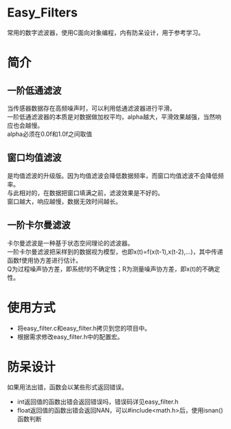 # Easy_Filters
常用的数字滤波器，使用C面向对象编程，内有防呆设计，用于参考学习。

# 简介

## 一阶低通滤波
当传感器数据存在高频噪声时，可以利用低通滤波器进行平滑。<br>
一阶低通滤波器的本质是对数据做加权平均，alpha越大，平滑效果越强，当然响应也会越慢。<br>
alpha必须在0.0f和1.0f之间取值<br>

## 窗口均值滤波
是均值滤波的升级版。因为均值滤波会降低数据频率，而窗口均值滤波不会降低频率。<br>
与此相对的，在数据把窗口填满之前，滤波效果是不好的。<br>
窗口越大，响应越慢，数据无效时间越长。<br>

## 一阶卡尔曼滤波
卡尔曼滤波是一种基于状态空间理论的滤波器。<br>
一阶卡尔曼滤波把采样到的数据视为模型，也即x(t)=f(x(t-1),x(t-2),...)，其中传递函数f使用协方差进行估计。<br>
Q为过程噪声协方差，即系统f的不确定性；R为测量噪声协方差，即x(t)的不确定性。<br>

# 使用方式

- 将easy_filter.c和easy_filter.h拷贝到您的项目中。
- 根据需求修改easy_filter.h中的配置宏。

# 防呆设计

如果用法出错，函数会以某些形式返回错误。
- int返回值的函数出错会返回错误吗，错误码详见easy_filter.h
- float返回值的函数出错会返回NAN，可以#include<math.h>后，使用isnan()函数判断